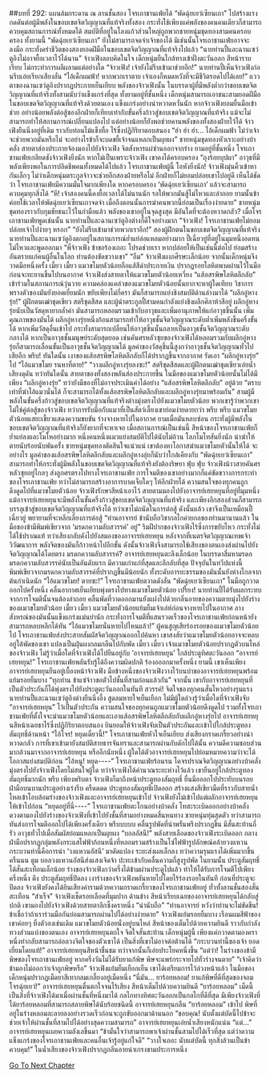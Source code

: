 ##บทที่ 292: แผนล้มกระดาน
ณ ลานชั้นสอง โจรเถาชานเฟ่ยได้ “พัดฉุ่ยเยว่เซียนเถา” ไปสร้างแรงกดดันต่อผู้มีพลังในขอบเขตจิตวิญญาณที่แท้จริงทั้งสอง กระทั่งใช้เพียงแค่พลังของคนคนเดียวก็สามารถควบคุมสถานการณ์ทั้งหมดได้
สมบัติที่อยู่ในโลงแก้วส่วนใหญ่ถูกพวกชายหนุ่มชุดทองสามคนครอบครอง
ทั้งยามนี้ “พัดฉุ่ยเยว่เซียนเถา” ยังไม่สามารถจดจำเจ้าของได้ มิเช่นนั้นโจรเถาชานเฟ่ยอาจจะลงมือ กระทั่งคร่าชีวิตของสองยอดฝีมือในขอบเขตจิตวิญญาณที่แท้จริงไปแล้ว
“นายท่านปี้และฉานเซว่ตูอิงไม่อาจยื้อเวลาไว้ได้นาน”
จ้าวเฟิงลอบคิดในใจ
เด็กหนุ่มยืนใกล้ทางเข้าฝั่งตะวันออก สีหน้าราบเรียบ ไม่กระทำการผลีผลามแต่อย่างใด
“จ้าวเฟิง! เจ้ายังไม่รีบเข้ามาช่วยอีก!”
นายท่านปี้เห็นจ้าวเฟิงก่อนรีบเอ่ยเรียกเสียงลั่น
“ไอ้เด็กผมฟ้า! หากพวกเราตาย เจ้าเองก็หมดหวังที่จะมีชีวิตรอดไปได้เลย!”
แววตาของฉานเซว่ตูอิงปรากฏประกายเย็นเยียบ
พลังของจ้าวเฟิงนั้น ในบรรดาผู้ที่มีพลังต่ำกว่าขอบเขตจิตวิญญาณที่แท้จริงทั้งสามนับว่าแข็งแกร่งที่สุด
ทั้งยามอยู่ที่ชั้นหนึ่ง เด็กหนุ่มสามารถเอาชนะสามยอดฝีมือในขอบเขตจิตวิญญาณที่แท้จริงด้วยตนเอง แข็งแกร่งอย่างน่าหวาดหวั่นนัก
หากจ้าวเฟิงยอมยื่นมือเข้าช่วย อย่างน้อยพลังต่อสู้ของอีกฝ่ายก็เทียบเท่ากับขั้นครึ่งก้าวสู่ขอบเขตจิตวิญญาณที่แท้จริง แม้จะไม่สามารถทำให้สถานการณ์เปลี่ยนแปลงไป แต่อย่างน้อยก็ยังพอช่วยคานพลังของทั้งสองฝ่ายไว้ได้
จ้าวเฟิงยืนนิ่งอยู่ที่เดิม ราวกับท่อนไม้แข็งทื่อ ไร้ซึ่งปฏิกิริยาตอบสนอง
“ฮ่า ฮ่า ฮ่า... ไอ้เด็กผมฟ้า ไม่ว่าเจ้าจะช่วยพวกมันหรือไม่ จะอย่างไรข้าก็จะบดขยี้เจ้าจนแหลกเป็นผุยผง”
ชายหนุ่มชุดทองหัวเราะอย่างบ้าคลั่ง สายตาส่องประกายจ้องมองไปยังจ้าวเฟิง จิตสังหารแผ่ซ่านออกจากร่าง
ยามอยู่ที่ชั้นหนึ่ง โจรเถาชานเฟ่ยเกลียดชังจ้าวเฟิงยิ่งนัก
หากไม่เป็นเพราะจ้าวเฟิง เขาคงได้ครอบครอง “ถุงร้อยบุปผา” อาวุธที่มีพลังเพียงพอในการปลิดชีพคนทั้งหมดได้ไปแล้ว
โจรเถาชานเฟ่ยผู้นี้ โอหังยิ่งนัก!
จ้าวเฟิงมุ่นคิ้วเข้าหากันเล็กๆ
ไม่ว่าเด็กหนุ่มตระกูลจ้าวจะช่วยอีกสองฝ่ายหรือไม่ อีกฝ่ายก็ไม่ยอมปล่อยเขาไปอยู่ดี
เห็นได้ชัดว่า โจรเถาชานเฟ่ยมีความมั่นใจมากเพียงใด หากครอบครอง ‘พัดฉุ่ยเยว่เซียนเถา’ แล้วจะสามารถควบคุมทุกสิ่งได้
“หึ! เจ้าสองคนนี้คงยื้อเวลาได้ไม่นานนัก รอให้พวกมันสู้ไม่ไหวและล่าถอย ยามนั้นข้าค่อยใช้เวลาให้พัดฉุ่ยเยว่เซียนเถาจดจำ เมื่อถึงตอนนั้นการฆ่าคนพวกนี้ย่อมเป็นเรื่องง่ายดาย”
ชายหนุ่มชุดทองราวกับกุมชัยชนะไว้ในกำมือแล้ว
พลังของเขาอยู่ในจุดสูงสุด มีอันใดที่จะต้องหวาดกลัว?
เมื่อโจรเถาชานเฟ่ยพูดเช่นนั้น นายท่านปี้และฉานเซว่ตูอิงต่างก็ดีใจอย่างมาก
“จ้าวเฟิง! โจรเถาชานเฟ่ยไม่ยอมปล่อยเจ้าไปง่ายๆ หรอก”
“ยังไม่รีบเข้ามาช่วยพวกเราอีก!”
สองผู้ฝึกตนในขอบเขตจิตวิญญาณที่แท้จริง นายท่านปี้และฉานเซว่ตูอิงตกอยู่ในสถานการณ์ย่ำแย่ล่อแหลมอย่างมาก
ปี้เฉี่ยวยู่ที่อยู่ในมุมหนึ่งอดทนไม่ไหวและพูดออกมา “พี่จ้าวเฟิง ข้าขอร้องเถอะ โปรดช่วยเรา หากปล่อยให้เป็นเช่นนี้ต่อไป ย่อมสร้างอันตรายแก่คนผู้อื่นในโลก ท่านต้องขัดขวางเขา”
“อืม”
จ้าวเฟิงผงกศีรษะเล็กน้อย
จากนั้นเด็กหนุ่มจึงวาดมือหนึ่งครั้ง
เมี้ยว เมี้ยว
แมวขโมยตัวน้อยถือแส้สีดำประกายเงิน ปรากฏรอยโลหิตพาดผ่านไว้ในมือก่อนจะทะยานขึ้นไปบนอากาศ
จ้าวเฟิงส่งสายตาให้แมวขโมยตัวน้อยเหวี่ยง “แส้อสรพิษโลหิตลึกลับ” เข้าร่วมในสถานการณ์วุ่นวาย
ความคล่องแคล่วของแมวขโมยตัวน้อยนั้นยากจะหาผู้ใดเทียบ วิชาการพรางตัวของมันยังยอดเยี่ยมนัก
ขยับเพียงไม่กี่ครา มันก็สามารถแย่งชิงสมบัติด้านล่างมาได้
“ผลึกอู่หางรุ่ย!”
ผู้ฝึกตนเฒ่าชุดเขียว สตรีชุดสีสด และผู้นำตระกูลปี้สามคนกำลังแย่งชิงผลึกศิลาห้าสีอยู่
ผลึกอู่หางรุ่ยนับเป็นวัสดุหายากล้ำค่า มันสามารถหลอมรวมเข้ากับอาวุธและเพิ่มอานุภาพให้แก่อาวุธชิ้นนั้น เพิ่มคุณภาพของมันได้
ผลึกอู่หางรุ่ยหนึ่งก้อนสามารถทำให้อาวุธชั้นจิตวิญญาณระดับต่ำเพิ่มพลังขึ้นครึ่งขั้นได้ หากเพิ่มวัสดุอื่นเข้าไป กระทั่งสามารถเปลี่ยนให้อาวุธชิ้นนั้นกลายเป็นอาวุธชั้นจิตวิญญาณระดับกลางได้
หากเป็นอาวุธชั้นมนุษย์ระดับสุดยอด เช่นคันศรหลัวซุยของจ้าวเฟิงได้หลอมรวมกับผลึกอู่หางรุ่ยก็สามารถเลื่อนขั้นเป็นอาวุธชั้นจิตวิญญาณได้
มูลค่าของวัสดุชิ้นนี้สูงกว่าอาวุธชั้นจิตวิญญาณทั่วไปเสียอีก
พรึบ!
ทันใดนั้น เงาของแส้อสรพิษโลหิตลึกลับก็ได้ปรากฏขึ้นจากอากาศ รัดเอา “ผลึกอู่หางรุ่ย” ไป
“ไอ้แมวขโมย รนหาที่ตาย!”
“วางผลึกอู่หางรุ่ยลงซะ!”
สตรีชุดสีสดและผู้ฝึกตนเฒ่าชุดเขียวเอ่ยน้ำเสียงดุดัน
ทว่าทันใดนั้น สายตาของทั้งสองพลันส่องประกายขึ้น
ในมือของแมวขโมยตัวน้อยนั้นไม่ได้มีเพียง “ผลึกอู่หางรุ่ย” ทว่ายังมีของที่ไม่อาจประเมินค่าได้อย่าง “แส้อสรพิษโลหิตลึกลับ” อยู่ด้วย
“ตราบเท่าที่ฆ่าไอ้แมวนั่นได้ ก็จะสามารถได้ทั้งแส้อสรพิษโลหิตลึกลับและผลึกอู่หางรุ่ยมาพร้อมกัน”
สามผู้มีพลังในขั้นครึ่งก้าวสู่ขอบเขตจิตวิญญาณที่แท้จริงต่างมุ่งตรงไปยังแมวขโมยตัวน้อย
พวกเขารู้ว่าพวกเขาไม่ใช่คู่ต่อสู้ของจ้าวเฟิง ทว่าการรับมือกับแมวที่เป็นสัตว์เลี้ยงเขาย่อมง่ายดายกว่า
พรึบ พรึบ
แมวขโมยตัวน้อยแสยะเขี้ยวแสดงความขบขัน ร่างจางหายไปในอากาศ
ยามเมื่อมันหลบซ่อน กระทั่งผู้มีพลังในขอบเขตจิตวิญญาณที่แท้จริงก็ยังยากที่จะหาเจอ
เมื่อสถานการณ์เป็นเช่นนี้ สีหน้าของโจรเถาชานเฟ่ยก็ย่ำแย่ลงและโมโหอย่างมาก
หนึ่งคนหนึ่งแมวแย่งสมบัติไปได้นับไม่ถ้วน โลภโมโทสันยิ่งนัก น่าฆ่าให้ตายนับร้อยนับพันครั้ง
ชายหนุ่มชุดทองตัดสินใจแน่วแน่ เขาต้องหาโอกาสฆ่าแมวขโมยตัวนั้นให้ได้
จะอย่างไร มูลค่าของแส้อสรพิษโลหิตลึกลับและผลึกอู่หางลุ่ยก็นับว่าใกล้เคียงกับ “พัดฉุ่ยเยว่เซียนเถา” สามารถทำให้กระทั่งผู้มีพลังในขอบเขตจิตวิญญาณที่แท้จริงยังต้องริษยา
ฟุ่บ ฟุ่บ
จ้าวเฟิงน้าวสายคันศรหลัวซุยอยู่ไกลๆ ส่งลูกศรตรงไปทางโจรเถาชานเฟ่ย
การโจมตีของเขาอย่างมากก็แค่ขัดขวางการกระทำของโจรเถาชานเฟ่ย ทว่าไม่สามารถสร้างอาการบาดเจ็บใดๆ ให้อีกฝ่ายได้
ความสนใจของทุกคนถูกดึงดูดไปที่แมวขโมยตัวน้อย จ้าวเฟิงรักษาสีหน้าเอาไว้ สายตามมองไปยังอาจารย์เฮยหยุนที่อยู่ที่มุมหนึ่ง
แม้อาจารย์เฮยหยุนจะมีพลังในขั้นครึ่งก้าวสู่ขอบเขตจิตวิญญาณที่แท้จริง และเพียงอีกสองส่วนก็สามารถบรรลุเข้าสู่ขอบเขตจิตวิญญาณที่แท้จริงได้ ทว่าเขาไม่ถนัดในการต่อสู้
ดังนั้นแล้ว เขาจึงเป็นเหมือนปี้เฉี่ยวยู่ พยายามที่จะหลีกเลี่ยงการต่อสู้
“ท่านอาจารย์ ข้านับถือวิชากลไกค่ายกลของท่านมานานแล้ว ในมือของข้ามีพิมพ์เขียวจาก ‘มรดกความลับสวรรค์’ อยู่”
ริมฝีปากของจ้าวเฟิงไร้ซึ่งการขยับไหว กระทั่งไม่ได้ใช้ปราณแท้ ทว่าเสียงกลับดังไปยังสมองของอาจารย์เฮยหยุน
หลังจากที่เนตรจิตวิญญาณเทพเจ้าวิวัฒนาการ พลังจิตของมันก็ก้าวหน้าไปอีกขั้น ดังนั้นจ้าวเฟิงจึงสามารถใช้เสียงของตนเองส่งผ่านไปยังจิตวิญญาณได้โดยตรง
มรดกความลับสวรรค์?
อาจารย์เฮยหยุนตะลึงเล็กน้อย
ในบรรดาสี่มหามรดก มรดกความลับสวรรค์นับเป็นอันดับแรก มีความเก่าแก่ที่สุดและลึกลับที่สุด
ปัจจุบันในทวีปแห่งนี้ พิมพ์เขียวจากมรดกความลับสวรรค์ที่ปรากฏขึ้นมีน้อยนัก ทั้งระดับอารยะธรรมของมันนั้นยังห่างไกลจากต้นกำเนิดนัก
“ไอ้แมวขโมย! ตายซะ!”
โจรเถาชานเฟ่ยตวาดดังลั่น “พัดฉุ่ยเยว่เซียนเถา” ในมือถูกวาดออกไปครั้งหนึ่ง คลื่นอากาศเย็นเยียบพุ่งตรงไปทางแมวขโมยตัวน้อย
เปรี้ยง!
นายท่านปี้ได้รับผลกระทบจากการโจมตีนั้นจนต้องล่าถอย คลื่นพัดที่วาดออกมานยังแฝงไปด้วยกลิ่นอายของความตายมุ่งไปยังร่างของแมวขโมยตัวน้อย
เมี้ยว เมี้ยว
แมวขโมยตัวน้อยแย้มยิ้มเจ้าเล่ห์ก่อนจางหายไปในอากาศ
ลางสังหรณ์ของมันนั้นแข็งแกร่งแม่นยำนัก กระทั่งการโจมตีที่แสนรวดเร็วของโจรเถาชานเฟ่ยก่อนหน้ายังสามารถหลบหลีกได้ทัน
“ไอ้แมวขโมยนั่นหายไปไหนแล้ว!”
ผู้คนสูญเสียร่องรอยของแมวขโมยตัวน้อยไป
โจรเถาชานเฟ่ยส่งประสาทสัมผัสจิตวิญญาณออกไปค้นหา เขาสงสัยว่าแมวขโมยตัวน้อยอาจจะหลบอยู่ใต้พัดของเขา แปลงเป็นฝุ่นผงกลมกลืนไปกับพัด
เมี้ยว เมี้ยว
เจ้าแมวขโมยตัวน้อยปรากฏตัวบนไหล่ของจ้าวเฟิง
ไม่รู้ว่าเมื่อใดที่จ้าวเฟิงได้ไปยืนอยู่กับ ‘อาจารย์เฮยหยุน’ ใกล้ประตูทิศตะวันออก
“อาจารย์เฮยหยุน!”
โจรเถาชานเฟ่ยพลันรับรู้ได้ถึงความผิดปกติ ร้องอออกมาครั้งหนึ่ง
ยามนี้
เขาเห็นเพียงอาจารย์เฮยหยุนยืนอยู่เบื้องหน้าจ้าวเฟิง
มือข้างหนึ่งของจ้าวเฟิงวางไว้บนบ่าของอาจารย์เฮยหยุนพร้อมแย้มรอยยิ้มบาง “ทุกท่าน ข้าแซ่จ้าวขอตัวไปชั้นที่สามก่อนแล้วกัน”
จากนั้น เขากับอาจารย์เฮยหยุนที่เป็นตัวประกันก็ได้พุ่งตรงไปยังประตูตะวันออกในทันที
สวรรค์!
จิตใจของทุกคนสั่นไหวอย่างรุนแรง
นายท่านปี้และฉานเซว่ตูอิงต่างยืนนิ่งอึ้ง สูดลมหายใจเย็นเยือก
ไม่มีผู้ใดล่วงรู้ว่าเมื่อใดที่จ้าวเฟิงจับ “อาจารย์เฮยหยุน” ไว้เป็นตัวประกัน
ความสนใจของทุกคนถูกแมวขโมยตัวน้อยดึงดูดไป รวมทั้งโจรเถาชานเฟ่ยที่ตั้งใจจะฆ่าแมวขโมยตัวน้อยและเอาแส้อสรพิษโลหิตลึกลับกับผลึกอู่หางรุ่ยไป
อาจารย์เฮยหยุนสีหน้าเฉยชาไร้ซึ่งปฏิกิริยาตอบสนอง ยินยอมให้จ้าวเฟิงจับเป็นตัวประกันและเข้าไปใกล้ประตูทองสัมฤทธิ์ด้านหน้า
“ไอ้โจร! หยุดเดี๋ยวนี้!”
โจรเถาชานเฟ่ยหัวใจเย็นเยียบ ส่งเสียงกราดเกรี้ยวอย่างน่าหวาดกลัว
การที่เขาเข้ามายังสมบัติสายธารจันทราและสามารถผ่านกับดักไปได้นั้น ความดีความชอบส่วนมากล้วนมาจากอาจารย์เฮยหยุน
หรืออีกนัยหนึ่ง
ผู้ใดได้ตัวอาจารย์เฮยหยุนไปย่อมหมายความว่าจะได้โอกาสแย่งสมบัติก่อน
“ไอ้หนู! หยุด----”
โจรเถาชานเฟ่ยร้อนรน โคจรปราณจิตวิญญาณอย่างบ้าคลั่งมุ่งตรงไปยังจ้าวเฟิงโดยไม่สนใจผู้ใด
ทว่าจ้าวเฟิงได้คำนวณระยะห่างไว้แล้ว เขายืนอยู่ใกล้ประตูทองสัมฤทธิ์มากนัก
พรึบ
เพียงพริบตา จ้าวเฟิงก็มาถึงหน้าประตูทองสัมฤทธิ์ ยื่นมือออกไปประทับบนรอยฝ่ามือบนบานประตูอย่างเร่งรีบ
ครืดดดด
ประตูทองสัมฤทธิ์เปิดออก สร้างแสงสีเขียวมืดที่ราวกับสายน้ำ ไหลเข้าโอบล้อมร่างของจ้าวเฟิงและอาจารย์เฮยหยุนเข้าไป
จ้าวเฟิงยังไม่เข้าไปแต่ผลักอาจารย์เฮยหยุนให้เข้าไปก่อน
“หยุดอยู่ที่นี่----”
โจรเถาชานเฟ่ยตะโกนอย่างบ้าคลั่ง โทสะระเบิดออกอย่างบ้าคลั่ง ดวงตามองไปยังร่างของจ้าวเฟิงที่เข้าไปยังชั้นที่สามอย่างหมดสิ้นหนทาง
ชายหนุ่มทุ่มสุดตัว ทว่าสามารถทันส่งการโจมตีออกไปได้เพียงครั้งเดียว
พรึบบบบบ
คลื่นรูปพัดที่น่าพรั่นพรึงปรากฏขึ้น มีสั่นสะท้านถี่รัว อาวุธทั่วไปเมื่อสัมผัสย่อมแหลกเป็นผุยผง
“บอลอัสนี!”
พลังสายเลือดของจ้าวเฟิงระเบิดออก กลางฝ่ามือปรากฏกลุ่มพลังกระแสไฟฟ้าก้อนหนึ่งที่หลอมรวมสร้างเป็นโซ่ไฟฟ้ารูปลักษณ์คล้ายวงแหวน
กระบวนท่านี้คือการนำ ‘วงแหวนอัสนี’ มาดัดแปลง ระยะส่งผลเล็กลง ทว่าความรุนแรงได้เพิ่มมากขึ้น
ครืนนน ตูม
บอลวงแหวนอัสนีส่งแสงเจิดจ้า ปะทะเข้ากับคลื่นความถี่สูงรูปพัด
ในยามนั้น ประตูสัมฤทธิ์ได้สั่นสะเทือนเล็กน้อย
ร่างของจ้าวเฟิงกว่าครึ่งได้ข้ามผ่านประตูไปแล้ว ทำให้ได้รับการโจมตีไปเพียงครึ่งหนึ่ง
ตึง
ประตูสัมฤทธิ์ปิดลง เงาร่างของจ้าวเฟิงพลันหายไปโดยไร้ร่องรอยในทันที
ก่อนที่ประตูจะปิดลง จ้าวเฟิงยังคงได้ยินเสียงคำรามด้วยความกราดเกรี้ยวของโจรเถาชานเฟ่ยอยู่ ทั่วทั้งลานชั้นสองสั่นสะเทือน
“สำเร็จ”
จ้าวเฟิงเช็ดรอยเลือดที่มุมปาก
ด้านข้าง สีหน้าเรียบเฉยของอาจารย์เฮยหยุนได้กลับสู่ปกติ เขามองไปยังจ้าวเฟิงด้วยสายตาลึกซึ้งคราหนึ่ง “น่านับถือ”
“ท่านอาจารย์ หวังว่าท่านจะไม่ขัดขืน! ข้าเชื่อว่าถ้าเราร่วมมือกันย่อมสามารถผ่านไปได้อย่างง่ายดาย”
จ้าวเฟิงแย้มรอยยิ้มบาง
เรือนผมสีฟ้าของเขาค่อยๆ ทิ้งตัวลงเช่นเดิม แมวขโมยตัวน้อยนั่งอยู่บนไหล่ สีหน้าของเต็มไปด้วยความยินดี ราวกับกำลังทวงส่วนแบ่งของตนเอง
อาจารย์เฮยหยุนตกใจ จิตใจสั่นสะท้าน
เด็กหนุ่มผู้นี้ เพียงแค่กวาดตามองคราหนึ่งทำกลับสามารถล่อลวงจิตใจของตัวเขาได้ เป็นสิ่งที่เขาไม่อาจต่อต้านได้
“กระบวนท่านี้ของเจ้า ยอดเยี่ยมโดยแท้!”
อาจารย์เฮยหยุนสีหน้าชื่นชม ทว่าจากนั้นก็เอ่ยประโยคหนึ่งขึ้น “แต่ว่า! ในร่างของข้ามีพิษของโจรเถาชานเฟ่ยอยู่ หากครึ่งวันไม่ได้รับยาแก้พิษ พิษจะแพร่กระจายไปทั่วร่างจนตาย”
“เจ้าคิดว่าข้ามองไม่ออกว่าเจ้าถูกพิษหรือ”
จ้าวเฟิงแย้มยิ้มเยือกเย็น เขาได้เตรียมการไว้ล่วงหน้าแล้ว ในมือของเด็กหนุ่มปรากฏเม็ดยาสีเทากลมเกลี้ยงอยู่เม็ดหนึ่ง
“นี่มัน... ยาร้อยหลอม! ยาแก้พิษที่ดีที่สุดของจอมโจรฉุ่ยเยว่!”
อาจารย์เฮยหยุนตื่นตกใจจนไร้เสียง สีหน้าเต็มไปด้วยความยินดี
“ยาร้อยหลอม” เม็ดนี้เป็นสิ่งที่จ้าวเฟิงได้มาเมื่อผ่านชั้นที่หนึ่งมาได้
กลไกทางทิศตะวันออกเป็นกลไกที่ดีที่สุด มีเพียงจ้าวเฟิงที่ได้ยาร้อยหลอมที่สามารถสลายพิษได้นับร้อยชนิดนี้
อาจารย์เฮยหยุนกลืน “ยาร้อยหลอม” เข้าไป พิษที่อยู่ในร่างหลอมละลายลงอย่างรวดเร็วก่อนจะถูกขับออกมาด้านนอก
“ขอบคุณ! นับตั้งแต่บัดนี้ไปข้าจะช่วยเจ้าให้ผ่านชั้นที่สามไปได้อย่างสุดความสามารถ”
อาจารย์เฮยหยุนเอ่ยน้ำเสียงหนักแน่น
“แต่...”
อาจารย์เฮยหยุนเผยความลังเลขึ้นมา “ข้ามั่นใจว่าสามารถพาเจ้าผ่านชั้นสามไปได้เร็วที่สุด แต่ว่าความแข็งแกร่งของโจรเถาชานเฟ่ยและคนอื่นเจ้ารู้อยู่แก่ใจดี”
“วางใจเถอะ นับแต่บัดนี้ ทุกสิ่งล้วนเป็นข้าควบคุม!”
ในน้ำเสียงของจ้าวเฟิงปรากฏกลิ่นอายน่าเกรงขามประการหนึ่ง




[Go To Next Chapter]( ./72.md)